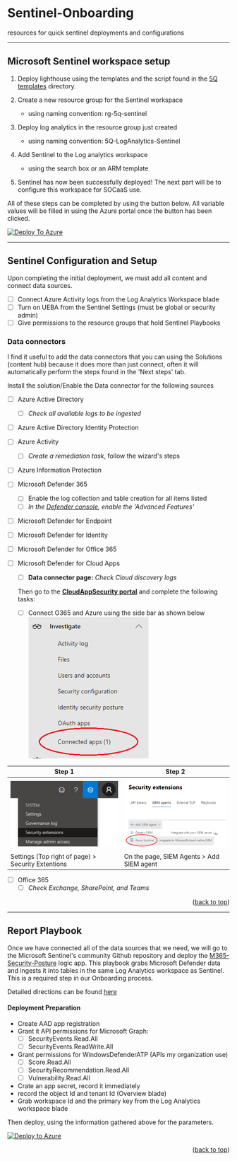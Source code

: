 # Sentinel-Onboarding

resources for quick sentinel deployments and configurations

---

## Microsoft Sentinel workspace setup

1. Deploy lighthouse using the templates and the script found in the [5Q templates](https://github.com/JakeD-5Q/Sentinel-Onboarding/tree/main/Azure%20Lighthouse/5Q%20Templates) directory.

2. Create a new resource group for the Sentinel workspace
    - using naming convention:  rg-5q-sentinel

3. Deploy log analytics in the resource group just created
    - using naming convention: 5Q-LogAnalytics-Sentinel

4. Add Sentinel to the Log analytics workspace
    - using the search box or an ARM template

5. Sentinel has now been successfully deployed! The next part will be to configure this workspace for SOCaaS use.

All of these steps can be completed by using the button below. All variable values will be filled in using the Azure portal once the button has been clicked.

[![Deploy To Azure](https://aka.ms/deploytoazurebutton)](https://portal.azure.com/#create/Microsoft.Template/uri/https%3A%2F%2Fraw.githubusercontent.com%2FAzure%2FAzure-Sentinel%2Fmaster%2FTools%2FSentinel-All-In-One%2FARMTemplates%2Fazuredeploy.json/createUIDefinitionUri/https%3A%2F%2Fraw.githubusercontent.com%2FAzure%2FAzure-Sentinel%2Fmaster%2FTools%2FSentinel-All-In-One%2FARMTemplates%2FcreateUiDefinition.json)

---

## Sentinel Configuration and Setup

Upon completing the initial deployment, we must add all content and connect data sources.

- [ ] Connect Azure Activity logs from the Log Analytics Workspace blade
- [ ] Turn on UEBA from the Sentinel Settings (must be global or security admin)
- [ ] Give permissions to the resource groups that hold Sentinel Playbooks

### Data connectors

I find it useful to add the data connectors that you can using the Solutions (content hub) because it does more than just connect, often it will automatically perform the steps found in the 'Next steps' tab.

Install the solution/Enable the Data connector for the following sources

- [ ] Azure Active Directory
  - [ ] *Check all available logs to be ingested*

- [ ] Azure Active Directory Identity Protection

- [ ] Azure Activity
  - [ ] *Create a remediation task*, follow the wizard's steps

- [ ] Azure Information Protection

- [ ] Microsoft Defender 365
  - [ ] Enable the log collection and table creation for all items listed  
  - [ ] *In the [Defender console](https://security.microsoft.com/homepage), enable the 'Advanced Features'*

- [ ] Microsoft Defender for Endpoint

- [ ] Microsoft Defender for Identity

- [ ] Microsoft Defender for Office 365

- [ ] Microsoft Defender for Cloud Apps
  - [ ] **Data connector page:** *Check Cloud discovery logs*  

  Then go to the [**CloudAppSecurity portal**](https://portal.cloudappsecurity.com/#/dashboard) and complete the following tasks:
  - [ ] Connect O365 and Azure  using the side bar as shown below  
      ![](images\cloud_apps_task1.png)
  

| Step 1 | Step 2|
--- | --- |
 ![](images/cloud_apps_task2.png) | ![](images/cloud_apps_task2b2.png) |
Settings (Top right of page) > Security Extentions | On the page, SIEM Agents > Add SIEM agent 
- [ ] Office 365
  - [ ] *Check Exchange, SharePoint, and Teams*

<p align="right">(<a href="#top">back to top</a>)</p>

---
  
## Report Playbook

Once we have connected all of the data sources that we need, we will go to the Microsoft Sentinel's community Github repository and deploy the [M365-Security-Posture](https://github.com/Azure/Azure-Sentinel/tree/master/Playbooks/M365-Security-Posture) logic app. This playbook grabs Microsoft Defender data and ingests it into tables in the same Log Analytics workspace as Sentinel. This is a required step in our Onboarding process.

Detailed directions can be found [here](https://github.com/Azure/Azure-Sentinel/tree/master/Playbooks/M365-Security-Posture)

#### Deployment Preparation

- Create AAD app registration
- Grant it API permissions for Microsoft Graph:
  - [ ] SecurityEvents.Read.All
  - [ ] SecurityEvents.ReadWrite.All
- Grant permissions for WindowsDefenderATP (APIs my organization use)
  - [ ] Score.Read.All
  - [ ] SecurityRecommendation.Read.All
  - [ ] Vulnerability.Read.All
- Crate an app secret, record it immediately
- record the object Id and tenant Id (Overview blade)
- Grab workspace Id and the primary key from the Log Analytics workspace blade

Then deploy, using the information gathered above for the parameters.

[![Deploy to Azure](https://aka.ms/deploytoazurebutton)](https://portal.azure.com/#create/Microsoft.Template/uri/https%3A%2F%2Fraw.githubusercontent.com%2FAzure%2FAzure-Sentinel%2Fmaster%2FPlaybooks%2FM365-Security-Posture%2Fazuredeploy.json)

<p align="right">(<a href="#top">back to top</a>)</p>
